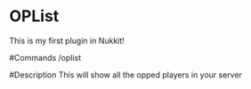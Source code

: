 # OPList
This is my first plugin in Nukkit!

#Commands
/oplist

#Description
This will show all the opped players in your server
